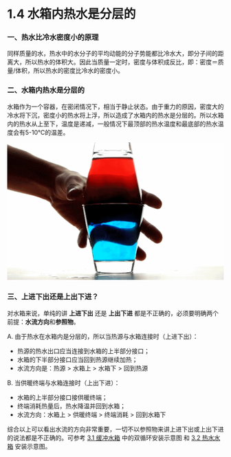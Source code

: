 # 1.4 水箱内热水是分层的

### 一、热水比冷水密度小的原理

同样质量的水，热水中的水分子的平均动能的分子势能都比冷水大，即分子间的距离大，所以热水的体积大。因此当质量一定时，密度与体积成反比，即：密度＝质量/体积，所以热水的密度比冷水的密度小。

### 二、水箱内热水是分层的

水箱作为一个容器，在密闭情况下，相当于静止状态。由于重力的原因，密度大的冷水将下沉，密度小的热水将上浮，所以造成了水箱内的热水是分层的。所以水箱内的热水从上至下，温度是递减，一般情况下最顶部的热水温度和最底部的热水温度会有5-10℃的温差。

![&#x70ED;&#x6C34;&#xFF08;&#x4E0A;&#xFF09;&#x4E0E;&#x51B7;&#x6C34;&#xFF08;&#x4E0B;&#xFF09;&#x6F14;&#x793A;](../.gitbook/assets/0.gif)

### 三、上进下出还是上出下进？

对水箱来说，单纯的讲 **上进下出** 还是 **上出下进** 都是不正确的，必须要明确两个前提：**水流方向**和**参照物**。

A. 由于热水在水箱内是分层的，所以当热源与水箱连接时（上进下出）：

* 热源的热水出口应当连接到水箱的上半部分接口；
* 水箱的下半部分接口应当回到热源继续加热；
* 水流方向是：热源 &gt; 水箱上 &gt; 水箱下 &gt; 回到热源

B. 当供暖终端与水箱连接时（上出下进）：

* 水箱的上半部分接口接供暖终端；
* 终端消耗热量后，热水降温并回到水箱；
* 水流方向：水箱上 &gt; 供暖终端 &gt; 终端消耗 &gt; 回到水箱下

综合以上可以看出水流的方向非常重要，一切不以参照物来讲上进下出或上出下进的说法都是不正确的。可参考 [3.1 缓冲水箱](../3.-shui-xiang-de-fen-lei-yu-an-zhuang/3.1-huan-chong-shui-xiang.md) 中的双循环安装示意图 和 [3.2 热水水箱](../3.-shui-xiang-de-fen-lei-yu-an-zhuang/3.2-re-shui-shui-xiang.md) 安装示意图。

